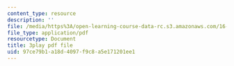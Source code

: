 ```yaml
---
content_type: resource
description: ''
file: /media/https%3A/open-learning-course-data-rc.s3.amazonaws.com/16-885j-aircraft-systems-engineering-fall-2005/97ce79b1a18d4097f9c8a5e171201ee1_J5mwRqyxPIA.pdf
file_type: application/pdf
resourcetype: Document
title: 3play pdf file
uid: 97ce79b1-a18d-4097-f9c8-a5e171201ee1
---
```


